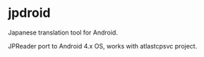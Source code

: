 # jpdroid
Japanese translation tool for Android.

JPReader port to Android 4.x OS, works with atlastcpsvc project.
